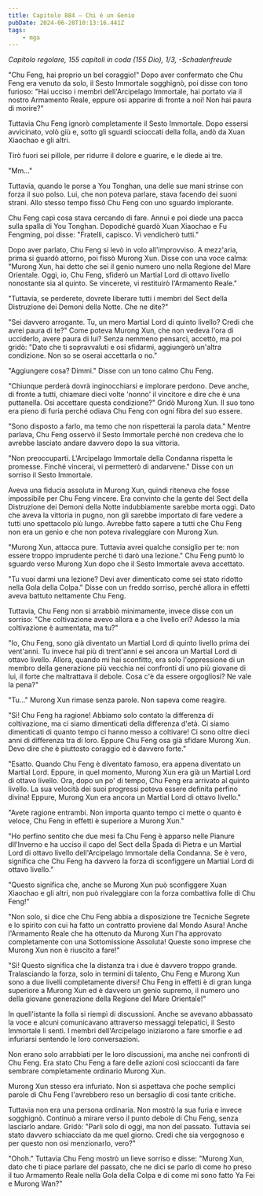 ```yaml
---
title: Capitolo 884 – Chi è un Genio
pubDate: 2024-06-28T10:13:16.441Z
tags:
    - mga
---
```



<em>Capitolo regolare,
155 capitoli in coda (155 Dio), 1/3,
-Schadenfreude</em>


"Chu Feng, hai proprio un bel coraggio!" Dopo aver confermato che Chu Feng era venuto da solo, il Sesto Immortale sogghignò, poi disse con tono furioso: "Hai ucciso i membri dell'Arcipelago Immortale, hai portato via il nostro Armamento Reale, eppure osi apparire di fronte a noi! Non hai paura di morire?"


Tuttavia Chu Feng ignorò completamente il Sesto Immortale. Dopo essersi avvicinato, volò giù e, sotto gli sguardi scioccati della folla, andò da Xuan Xiaochao e gli altri.


Tirò fuori sei pillole, per ridurre il dolore e guarire, e le diede ai tre.


"Mm..."


Tuttavia, quando le porse a You Tonghan, una delle sue mani strinse con forza il suo polso. Lui, che non poteva parlare, stava facendo dei suoni strani. Allo stesso tempo fissò Chu Feng con uno sguardo implorante.


Chu Feng capì cosa stava cercando di fare. Annuì e poi diede una pacca sulla spalla di You Tonghan. Dopodiché guardò Xuan Xiaochao e Fu Fengming, poi disse: "Fratelli, capisco. Vi vendicherò tutti."


Dopo aver parlato, Chu Feng si levò in volo all'improvviso. A mezz'aria, prima si guardò attorno, poi fissò Murong Xun. Disse con una voce calma: "Murong Xun, hai detto che sei il genio numero uno nella Regione del Mare Orientale. Oggi, io, Chu Feng, sfiderò un Martial Lord di ottavo livello nonostante sia al quinto. Se vincerete, vi restituirò l'Armamento Reale."


"Tuttavia, se perderete, dovrete liberare tutti i membri del Sect della Distruzione dei Demoni della Notte. Che ne dite?"


"Sei davvero arrogante. Tu, un mero Martial Lord di quinto livello? Credi che avrei paura di te?" Come poteva Murong Xun, che non vedeva l'ora di ucciderlo, avere paura di lui? Senza nemmeno pensarci, accettò, ma poi gridò: "Dato che ti sopravvaluti e osi sfidarmi, aggiungerò un'altra condizione. Non so se oserai accettarla o no."


"Aggiungere cosa? Dimmi." Disse con un tono calmo Chu Feng.


"Chiunque perderà dovrà inginocchiarsi e implorare perdono. Deve anche, di fronte a tutti, chiamare dieci volte 'nonno' il vincitore e dire che è una puttanella. Osi accettare questa condizione?" Gridò Murong Xun. Il suo tono era pieno di furia perché odiava Chu Feng con ogni fibra del suo essere.


"Sono disposto a farlo, ma temo che non rispetterai la parola data." Mentre parlava, Chu Feng osservò il Sesto Immortale perché non credeva che lo avrebbe lasciato andare davvero dopo la sua vittoria.


"Non preoccuparti. L'Arcipelago Immortale della Condanna rispetta le promesse. Finché vincerai, vi permetterò di andarvene." Disse con un sorriso il Sesto Immortale.


Aveva una fiducia assoluta in Murong Xun, quindi riteneva che fosse impossibile per Chu Feng vincere. Era convinto che la gente del Sect della Distruzione dei Demoni della Notte indubbiamente sarebbe morta oggi. Dato che aveva la vittoria in pugno, non gli sarebbe importato di fare vedere a tutti uno spettacolo più lungo. Avrebbe fatto sapere a tutti che Chu Feng non era un genio e che non poteva rivaleggiare con Murong Xun.


"Murong Xun, attacca pure. Tuttavia avrei qualche consiglio per te: non essere troppo imprudente perché ti darò una lezione." Chu Feng puntò lo sguardo verso Murong Xun dopo che il Sesto Immortale aveva accettato.


"Tu vuoi darmi una lezione? Devi aver dimenticato come sei stato ridotto nella Gola della Colpa." Disse con un freddo sorriso, perché allora in effetti aveva battuto nettamente Chu Feng.


Tuttavia, Chu Feng non si arrabbiò minimamente, invece disse con un sorriso: "Che coltivazione avevo allora e a che livello eri? Adesso la mia coltivazione è aumentata, ma tu?"


"Io, Chu Feng, sono già diventato un Martial Lord di quinto livello prima dei vent'anni. Tu invece hai più di trent'anni e sei ancora un Martial Lord di ottavo livello. Allora, quando mi hai sconfitto, era solo l'oppressione di un membro della generazione più vecchia nei confronti di uno più giovane di lui, il forte che maltrattava il debole. Cosa c'è da essere orgogliosi? Ne vale la pena?"


"Tu..." Murong Xun rimase senza parole. Non sapeva come reagire.


"Sì! Chu Feng ha ragione! Abbiamo solo contato la differenza di coltivazione, ma ci siamo dimenticati della differenza d'età. Ci siamo dimenticati di quanto tempo ci hanno messo a coltivare! Ci sono oltre dieci anni di differenza tra di loro. Eppure Chu Feng osa già sfidare Murong Xun. Devo dire che è piuttosto coraggio ed è davvero forte."


"Esatto. Quando Chu Feng è diventato famoso, era appena diventato un Martial Lord. Eppure, in quel momento, Murong Xun era già un Martial Lord di ottavo livello. Ora, dopo un po' di tempo, Chu Feng era arrivato al quinto livello. La sua velocità dei suoi progressi poteva essere definita perfino divina! Eppure, Murong Xun era ancora un Martial Lord di ottavo livello."


"Avete ragione entrambi. Non importa quanto tempo ci mette o quanto è veloce, Chu Feng in effetti è superiore a Murong Xun."


"Ho perfino sentito che due mesi fa Chu Feng è apparso nelle Pianure dll'Inverno e ha ucciso il capo del Sect della Spada di Pietra e un Martial Lord di ottavo livello dell'Arcipelago Immortale della Condanna. Se è vero, significa che Chu Feng ha davvero la forza di sconfiggere un Martial Lord di ottavo livello."


"Questo significa che, anche se Murong Xun può sconfiggere Xuan Xiaochao e gli altri, non può rivaleggiare con la forza combattiva folle di Chu Feng!"


"Non solo, si dice che Chu Feng abbia a disposizione tre Tecniche Segrete e lo spirito con cui ha fatto un contratto proviene dal Mondo Asura! Anche l'Armamento Reale che ha ottenuto da Murong Xun l'ha approvato completamente con una Sottomissione Assoluta! Queste sono imprese che Murong Xun non è riuscito a fare!"


"Sì! Questo significa che la distanza tra i due è davvero troppo grande. Tralasciando la forza, solo in termini di talento, Chu Feng e Murong Xun sono a due livelli completamente diversi! Chu Feng in effetti è di gran lunga superiore a Murong Xun ed è davvero un genio supremo, il numero uno della giovane generazione della Regione del Mare Orientale!"


In quell'istante la folla si riempì di discussioni. Anche se avevano abbassato la voce e alcuni comunicavano attraverso messaggi telepatici, il Sesto Immortale li sentì. I membri dell'Arcipelago iniziarono a fare smorfie e ad infuriarsi sentendo le loro conversazioni.


Non erano solo arrabbiati per le loro discussioni, ma anche nei confronti di Chu Feng. Era stato Chu Feng a fare delle azioni così scioccanti da fare sembrare completamente ordinario Murong Xun.


Murong Xun stesso era infuriato. Non si aspettava che poche semplici parole di Chu Feng l'avrebbero reso un bersaglio di così tante critiche.


Tuttavia non era una persona ordinaria. Non mostrò la sua furia e invece sogghignò. Continuò a mirare verso il punto debole di Chu Feng, senza lasciarlo andare. Gridò: "Parli solo di oggi, ma non del passato. Tuttavia sei stato davvero schiacciato da me quel giorno. Credi che sia vergognoso e per questo non osi menzionarlo, vero?"


"Ohoh." Tuttavia Chu Feng mostrò un lieve sorriso e disse: "Murong Xun, dato che ti piace parlare del passato, che ne dici se parlo di come ho preso il tuo Armamento Reale nella Gola della Colpa e di come mi sono fatto Ya Fei e Murong Wan?"
                                


                                



